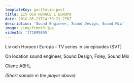 ```yaml
---
templateKey: portfolio-post
title: LIV OCH HORACE I EUROPA
date: 2018-05-21T14:39:21.276Z
description: 'Sound Engineer, Sound Design, Sound Mix'
image: /img/front3.jpg
videoId: '271099895'
---
```

Liv och Horace i Europa - TV series in six episodes (SVT)

On location sound engineer, Sound Design, Foley, Sound Mix

Client: ABHL

_(Short sample in the player above)_
